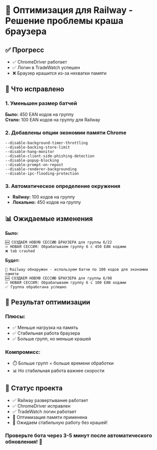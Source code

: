 # 🚀 Оптимизация для Railway - Решение проблемы краша браузера

## ✅ Прогресс
- ✅ ChromeDriver работает
- ✅ Логин в TradeWatch успешен  
- ❌ Браузер крашится из-за нехватки памяти

## 🔧 Что исправлено

### 1. Уменьшен размер батчей
**Было:** 450 EAN кодов на группу  
**Стало:** 100 EAN кодов на группу для Railway

### 2. Добавлены опции экономии памяти Chrome
```
--disable-background-timer-throttling
--disable-backing-store-limit
--disable-hang-monitor
--disable-client-side-phishing-detection
--disable-popup-blocking
--disable-prompt-on-repost
--disable-renderer-backgrounding
--disable-ipc-flooding-protection
```

### 3. Автоматическое определение окружения
- **Railway:** 100 кодов на группу
- **Локально:** 450 кодов на группу

## 📊 Ожидаемые изменения

**Было:**
```
🆕 СОЗДАЕМ НОВУЮ СЕССИЮ БРАУЗЕРА для группы 6/22
🔥 НОВАЯ СЕССИЯ: Обрабатываем группу 6 с 450 EAN кодами
❌ tab crashed
```

**Будет:**
```
🚂 Railway обнаружен - используем батчи по 100 кодов для экономии памяти
🆕 СОЗДАЕМ НОВУЮ СЕССИЮ БРАУЗЕРА для группы 6/98
🔥 НОВАЯ СЕССИЯ: Обрабатываем группу 6 с 100 EAN кодами
✅ Группа обработана успешно
```

## 🎯 Результат оптимизации

### Плюсы:
- ✅ Меньше нагрузка на память
- ✅ Стабильная работа браузера
- ✅ Больше групп, но меньше крашей

### Компромисс:
- ⏱️ Больше групп = больше времени обработки
- 📊 Но стабильная работа важнее скорости

## 🚀 Статус проекта
- ✅ Railway развертывание работает
- ✅ ChromeDriver исправлен
- ✅ TradeWatch логин работает
- 🔄 Оптимизация памяти применена
- 🎉 Ожидаем стабильную работу без крашей!

### Проверьте бота через 3-5 минут после автоматического обновления! 🎯
